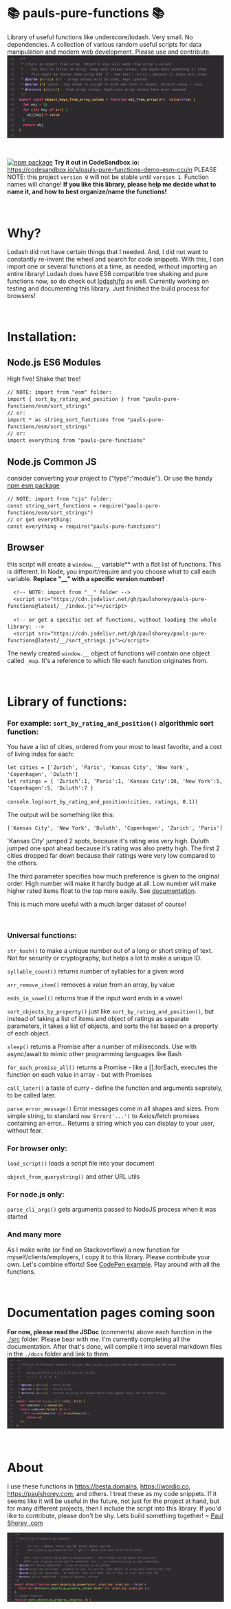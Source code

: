 # 📚 pauls-pure-functions 📚

Library of useful functions like underscore/lodash. Very small. No dependencies. A collection of various random useful scripts for data manipulation and modern web development. Please use and contribute.
![example1](docs/examples/object_keys_from_array_values.png)
<p>&nbsp;</p>

[![npm package](https://img.shields.io/npm/v/pauls-pure-functions.svg)](https://www.npmjs.com/package/pauls-pure-functions)
**Try it out in CodeSandbox.io:** \
https://codesandbox.io/s/pauls-pure-functions-demo-esm-cculn
PLEASE NOTE: this project `version 0` will not be stable until `version 1`. Function names will change! **If you like this library, please help me decide what to name it, and how to best organize/name the functions!**
<p>&nbsp;</p>

# Why?

Lodash did not have certain things that I needed. And, I did not want to constantly re-invent the wheel and search for code snippets. With this, I can import one or several functions at a time, as needed, without importing an entire library! Lodash does have ES6 compatible tree shaking and pure functions now, so do check out [lodash/fp](https://github.com/lodash/lodash/wiki/FP-Guide) as well. Currently working on testing and documenting this library. Just finished the build process for browsers!
<p>&nbsp;</p>

# Installation:

## Node.js ES6 Modules
High five! Shake that tree!
  ```
  // NOTE: import from "esm" folder:
  import { sort_by_rating_and_position } from "pauls-pure-functions/esm/sort_strings"
  // or:
  import * as string_sort_functions from "pauls-pure-functions/esm/sort_strings"
  // or:
  import everything from "pauls-pure-functions"
  ```

## Node.js Common JS
consider converting your project to {"type":"module"}. Or use the handy [npm esm package](https://www.npmjs.com/package/esm)
  ```
  // NOTE: import from "cjs" folder:
  const string_sort_functions = require("pauls-pure-functions/esm/sort_strings")
  // or get everything:
  const everything = require("pauls-pure-functions")
  ```

## Browser
this script will create a `window.__` variable** with a flat list of functions. This is different. In Node, you import/require and you choose what to call each variable. **Replace "__" with a specific version number!**
```
  <!-- NOTE: import from "__" folder -->
  <script src="https://cdn.jsdelivr.net/gh/paulshorey/pauls-pure-functions@latest/__/index.js"></script>

  <!-- or get a specific set of functions, without loading the whole library: -->
  <script src="https://cdn.jsdelivr.net/gh/paulshorey/pauls-pure-functions@latest/__/sort_strings.js"></script>
```
The newly created `window.__` object of functions will contain one object called `_map`. It's a reference to which file each function originates from.


<p>&nbsp;</p>

# Library of functions:

### For example: `sort_by_rating_and_position()` algorithmic sort function:

You have a list of cities, ordered from your most to least favorite, and a cost of living index for each:
```
let cities = ['Zurich', 'Paris', 'Kansas City', 'New York', 'Copenhagen', 'Duluth']
let ratings = { 'Zurich':1, 'Paris':1, 'Kansas City':10, 'New York':5, 'Copenhagen':5, 'Duluth':7 }

console.log(sort_by_rating_and_position(cities, ratings, 0.1))
```
The output will be something like this:
```
['Kansas City', 'New York', 'Duluth', 'Copenhagen', 'Zurich', 'Paris']
```
'Kansas City' jumped 2 spots, because it's rating was very high. Duluth jumped one spot ahead because it's rating was also pretty high. The first 2 cities dropped far down because their ratings were very low compared to the others.

The third parameter specifies how much preference is given to the original order. High number will make it hardly budge at all. Low number will make higher rated items float to the top more easily. See [documentation](#documentation-coming-soon).

This is much more useful with a much larger dataset of course!
<p>&nbsp;</p>

### Universal functions:

`str_hash()` to make a unique number out of a long or short string of text. Not for security or cryptography, but helps a lot to make a unique ID.

`syllable_count()` returns number of syllables for a given word

`arr_remove_item()` removes a value from an array, by value

`ends_in_vowel()` returns true if the input word ends in a vowel

`sort_objects_by_property()` just like `sort_by_rating_and_position()`, but instead of taking a list of items and object of ratings as separate parameters, it takes a list of objects, and sorts the list based on a property of each object.

`sleep()` returns a Promise after a number of milliseconds. Use with async/await to mimic other programming languages like Bash

`for_each_promise_all()` returns a Promise - like a [].forEach, executes the function on each value in array - but with Promises

`call_later()` a taste of curry - define the function and arguments seprately, to be called later.

`parse_error_message()` Error messages come in all shapes and sizes. From simple string, to standard `new Error('...')` to Axios/fetch promises containing an error... Returns a string which you can display to your user, without fear.

### For browser only:

`load_script()` loads a script file into your document

`object_from_querystring()` and other URL utils

### For node.js only:

`parse_cli_args()` gets arguments passed to NodeJS process when it was started

### And many more

As I make write (or find on Stackoverflow) a new function for myself/clients/employers, I copy it to this library. Please contribute your own. Let's combine efforts!
See [CodePen example](https://codepen.io/paulshorey/pen/bGweWaB?editors=0012). Play around with all the functions.

<p>&nbsp;</p>

# Documentation pages coming soon

**For now, please read the JSDoc** (comments) above each function in the [./src](https://github.com/paulshorey/pauls-pure-functions/tree/main/src) folder. Please bear with me. I'm currently completing all the documentation. After that's done, will compile it into several markdown files in the `./docs` folder and link to them.
![example2](docs/examples/arrays_diff.png)

<p>&nbsp;</p>

# About

I use these functions in https://besta.domains, https://wordio.co, https://paulshorey.com, and others. I treat these as my code snippets. If it seems like it will be useful in the future, not just for the project at hand, but for many different projects, then I include the script into this library. If you'd like to contribute, please don't be shy. Lets build something together! ~ [Paul Shorey .com](https://paulshorey.com)

![example3](docs/examples/sort_objects_by_property.png)
